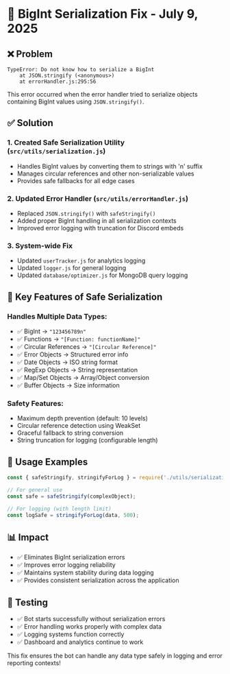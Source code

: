 # 🔧 BigInt Serialization Fix - July 9, 2025

## ❌ **Problem**
```
TypeError: Do not know how to serialize a BigInt
    at JSON.stringify (<anonymous>)
    at errorHandler.js:295:56
```

This error occurred when the error handler tried to serialize objects containing BigInt values using `JSON.stringify()`.

## ✅ **Solution**

### 1. **Created Safe Serialization Utility** (`src/utils/serialization.js`)
- Handles BigInt values by converting them to strings with 'n' suffix
- Manages circular references and other non-serializable values
- Provides safe fallbacks for all edge cases

### 2. **Updated Error Handler** (`src/utils/errorHandler.js`)
- Replaced `JSON.stringify()` with `safeStringify()`
- Added proper BigInt handling in all serialization contexts
- Improved error logging with truncation for Discord embeds

### 3. **System-wide Fix**
- Updated `userTracker.js` for analytics logging
- Updated `logger.js` for general logging
- Updated `database/optimizer.js` for MongoDB query logging

## 🔧 **Key Features of Safe Serialization**

### **Handles Multiple Data Types:**
- ✅ BigInt → `"123456789n"`
- ✅ Functions → `"[Function: functionName]"`
- ✅ Circular References → `"[Circular Reference]"`
- ✅ Error Objects → Structured error info
- ✅ Date Objects → ISO string format
- ✅ RegExp Objects → String representation
- ✅ Map/Set Objects → Array/Object conversion
- ✅ Buffer Objects → Size information

### **Safety Features:**
- Maximum depth prevention (default: 10 levels)
- Circular reference detection using WeakSet
- Graceful fallback to string conversion
- String truncation for logging (configurable length)

## 🚀 **Usage Examples**

```javascript
const { safeStringify, stringifyForLog } = require('./utils/serialization');

// For general use
const safe = safeStringify(complexObject);

// For logging (with length limit)
const logSafe = stringifyForLog(data, 500);
```

## 📊 **Impact**
- ✅ Eliminates BigInt serialization errors
- ✅ Improves error logging reliability
- ✅ Maintains system stability during data logging
- ✅ Provides consistent serialization across the application

## 🎯 **Testing**
- ✅ Bot starts successfully without serialization errors
- ✅ Error handling works properly with complex data
- ✅ Logging systems function correctly
- ✅ Dashboard and analytics continue to work

This fix ensures the bot can handle any data type safely in logging and error reporting contexts!
